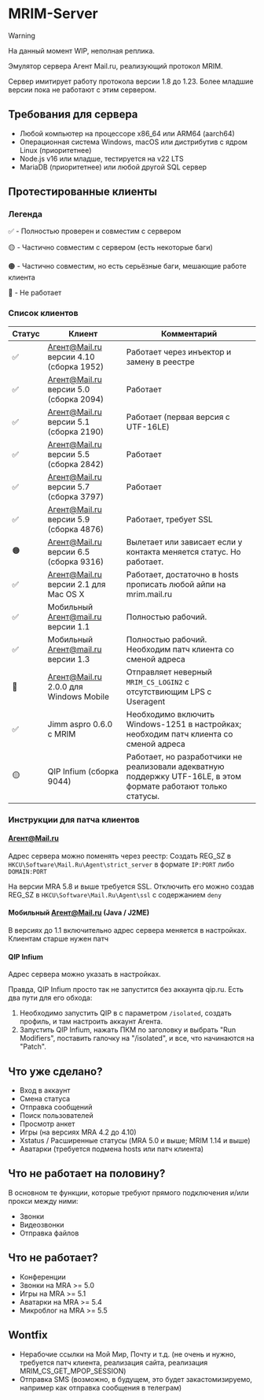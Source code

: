 # MRIM-Server
> [!WARNING]
> На данный момент WIP, неполная реплика.

Эмулятор сервера Агент Mail.ru, реализующий протокол MRIM.

Сервер имитирует работу протокола версии 1.8 до 1.23. Более младшие версии пока не работают с этим сервером.

## Требования для сервера

- Любой компьютер на процессоре x86_64 или ARM64 (aarch64)
- Операционная система Windows, macOS или дистрибутив с ядром Linux (приоритетнее)
- Node.js v16 или младше, тестируется на v22 LTS
- MariaDB (приоритетнее) или любой другой SQL сервер

## Протестированные клиенты

### Легенда

✅ - Полностью проверен и совместим с сервером

🟡 - Частично совместим с сервером (есть некоторые баги)

🟠 - Частично совместим, но есть серьёзные баги, мешающие работе клиента

🔴 - Не работает

### Список клиентов

| Статус | Клиент | Комментарий |
| ------ | ------ | ----------- |
| ✅ | Агент@Mail.ru версии 4.10 (сборка 1952) | Работает через инъектор и замену в реестре |
| ✅ | Агент@Mail.ru версии 5.0 (сборка 2094) | Работает |
| ✅ | Агент@Mail.ru версии 5.1 (сборка 2190) | Работает (первая версия с UTF-16LE) |
| ✅ | Агент@Mail.ru версии 5.5 (сборка 2842) | Работает |
| ✅ | Агент@Mail.ru версии 5.7 (сборка 3797) | Работает |
| ✅ | Агент@Mail.ru версии 5.9 (сборка 4876) | Работает, требует SSL |
| 🟠 | Агент@Mail.ru версии 6.5 (сборка 9316) | Вылетает или зависает если у контакта меняется статус. Но работает.  |
| ✅ | Агент@Mail.ru версии 2.1 для Mac OS X | Работает, достаточно в hosts прописать любой айпи на mrim.mail.ru |
| ✅ | Мобильный Агент@mail.ru версии 1.1 | Полностью рабочий. |
| ✅ | Мобильный Агент@mail.ru версии 1.3 | Полностью рабочий. Необходим патч клиента со сменой адреса |
| 🔴 | Агент@Mail.ru 2.0.0 для Windows Mobile | Отправляет неверный `MRIM_CS_LOGIN2` с отсутствиющим LPS с Useragent |
| ✅ | Jimm aspro 0.6.0 с MRIM | Необходимо включить Windows-1251 в настройках; необходим патч клиента со сменой адреса |
| 🟡 | QIP Infium (сборка 9044) | Работает, но разработчики не реализовали адекватную поддержку UTF-16LE, в этом формате работают только статусы. |

### Инструкции для патча клиентов

#### Агент@Mail.ru

Адрес сервера можно поменять через реестр: Создать REG_SZ в `HKCU\Software\Mail.Ru\Agent\strict_server` в формате `IP:PORT` либо `DOMAIN:PORT`

На версии MRA 5.8 и выше требуется SSL. Отключить его можно создав REG_SZ в `HKCU\Software\Mail.Ru\Agent\ssl` с содержанием `deny`

#### Мобильный Агент@Mail.ru (Java / J2ME)

В версиях до 1.1 включительно адрес сервера меняется в настройках. Клиентам старше нужен патч

#### QIP Infium

Адрес сервера можно указать в настройках.

Правда, QIP Infium просто так не запустится без аккаунта qip.ru. Есть два пути для его обхода:

1. Необходимо запустить QIP в с параметром `/isolated`, создать профиль, и там настроить аккаунт Агента.
2. Запустить QIP Infium, нажать ПКМ по заголовку и выбрать "Run Modifiers", поставить галочку на "/isolated", и все, что начинаются на "Patch".

## Что уже сделано?

- Вход в аккаунт
- Смена статуса
- Отправка сообщений
- Поиск пользователей
- Просмотр анкет
- Игры (на версиях MRA 4.2 до 4.10)
- Xstatus / Расширенные статусы (MRA 5.0 и выше; MRIM 1.14 и выше)
- Аватарки (требуется подмена hosts или патч клиента)

## Что не работает на половину?

В основном те функции, которые требуют прямого подключения и/или прокси между ними:

- Звонки
- Видеозвонки
- Отправка файлов

## Что не работает?

- Конференции
- Звонки на MRA >= 5.0
- Игры на MRA >= 5.1
- Аватарки на MRA >= 5.4
- Микроблог на MRA >= 5.5

## Wontfix

- Нерабочие ссылки на Мой Мир, Почту и т.д. (не очень и нужно, требуется патч клиента, реализация сайта, реализация MRIM_CS_GET_MPOP_SESSION)
- Отправка SMS (возможно, в будущем, это будет закастомизируемо, например как отправка сообщения в телеграм)
